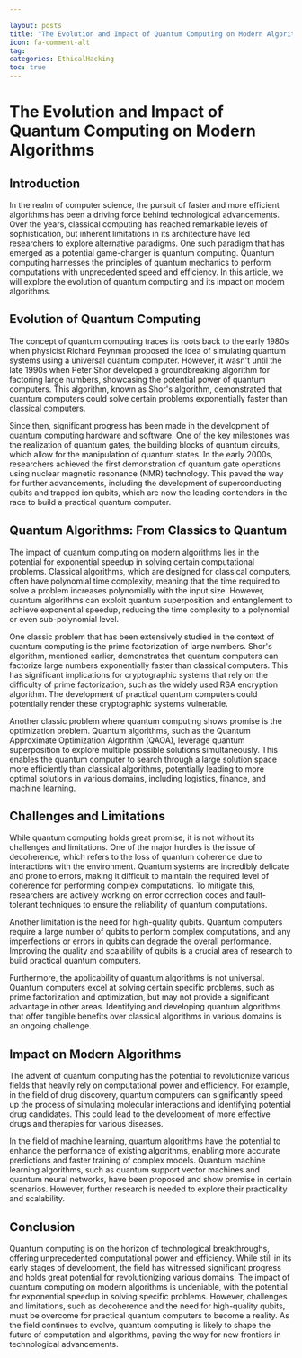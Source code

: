 ```yaml
---

layout: posts
title: "The Evolution and Impact of Quantum Computing on Modern Algorithms"
icon: fa-comment-alt
tag:      
categories: EthicalHacking
toc: true
---
```




# The Evolution and Impact of Quantum Computing on Modern Algorithms

## Introduction

In the realm of computer science, the pursuit of faster and more efficient algorithms has been a driving force behind technological advancements. Over the years, classical computing has reached remarkable levels of sophistication, but inherent limitations in its architecture have led researchers to explore alternative paradigms. One such paradigm that has emerged as a potential game-changer is quantum computing. Quantum computing harnesses the principles of quantum mechanics to perform computations with unprecedented speed and efficiency. In this article, we will explore the evolution of quantum computing and its impact on modern algorithms.

## Evolution of Quantum Computing

The concept of quantum computing traces its roots back to the early 1980s when physicist Richard Feynman proposed the idea of simulating quantum systems using a universal quantum computer. However, it wasn't until the late 1990s when Peter Shor developed a groundbreaking algorithm for factoring large numbers, showcasing the potential power of quantum computers. This algorithm, known as Shor's algorithm, demonstrated that quantum computers could solve certain problems exponentially faster than classical computers.

Since then, significant progress has been made in the development of quantum computing hardware and software. One of the key milestones was the realization of quantum gates, the building blocks of quantum circuits, which allow for the manipulation of quantum states. In the early 2000s, researchers achieved the first demonstration of quantum gate operations using nuclear magnetic resonance (NMR) technology. This paved the way for further advancements, including the development of superconducting qubits and trapped ion qubits, which are now the leading contenders in the race to build a practical quantum computer.

## Quantum Algorithms: From Classics to Quantum

The impact of quantum computing on modern algorithms lies in the potential for exponential speedup in solving certain computational problems. Classical algorithms, which are designed for classical computers, often have polynomial time complexity, meaning that the time required to solve a problem increases polynomially with the input size. However, quantum algorithms can exploit quantum superposition and entanglement to achieve exponential speedup, reducing the time complexity to a polynomial or even sub-polynomial level.

One classic problem that has been extensively studied in the context of quantum computing is the prime factorization of large numbers. Shor's algorithm, mentioned earlier, demonstrates that quantum computers can factorize large numbers exponentially faster than classical computers. This has significant implications for cryptographic systems that rely on the difficulty of prime factorization, such as the widely used RSA encryption algorithm. The development of practical quantum computers could potentially render these cryptographic systems vulnerable.

Another classic problem where quantum computing shows promise is the optimization problem. Quantum algorithms, such as the Quantum Approximate Optimization Algorithm (QAOA), leverage quantum superposition to explore multiple possible solutions simultaneously. This enables the quantum computer to search through a large solution space more efficiently than classical algorithms, potentially leading to more optimal solutions in various domains, including logistics, finance, and machine learning.

## Challenges and Limitations

While quantum computing holds great promise, it is not without its challenges and limitations. One of the major hurdles is the issue of decoherence, which refers to the loss of quantum coherence due to interactions with the environment. Quantum systems are incredibly delicate and prone to errors, making it difficult to maintain the required level of coherence for performing complex computations. To mitigate this, researchers are actively working on error correction codes and fault-tolerant techniques to ensure the reliability of quantum computations.

Another limitation is the need for high-quality qubits. Quantum computers require a large number of qubits to perform complex computations, and any imperfections or errors in qubits can degrade the overall performance. Improving the quality and scalability of qubits is a crucial area of research to build practical quantum computers.

Furthermore, the applicability of quantum algorithms is not universal. Quantum computers excel at solving certain specific problems, such as prime factorization and optimization, but may not provide a significant advantage in other areas. Identifying and developing quantum algorithms that offer tangible benefits over classical algorithms in various domains is an ongoing challenge.

## Impact on Modern Algorithms

The advent of quantum computing has the potential to revolutionize various fields that heavily rely on computational power and efficiency. For example, in the field of drug discovery, quantum computers can significantly speed up the process of simulating molecular interactions and identifying potential drug candidates. This could lead to the development of more effective drugs and therapies for various diseases.

In the field of machine learning, quantum algorithms have the potential to enhance the performance of existing algorithms, enabling more accurate predictions and faster training of complex models. Quantum machine learning algorithms, such as quantum support vector machines and quantum neural networks, have been proposed and show promise in certain scenarios. However, further research is needed to explore their practicality and scalability.

## Conclusion

Quantum computing is on the horizon of technological breakthroughs, offering unprecedented computational power and efficiency. While still in its early stages of development, the field has witnessed significant progress and holds great potential for revolutionizing various domains. The impact of quantum computing on modern algorithms is undeniable, with the potential for exponential speedup in solving specific problems. However, challenges and limitations, such as decoherence and the need for high-quality qubits, must be overcome for practical quantum computers to become a reality. As the field continues to evolve, quantum computing is likely to shape the future of computation and algorithms, paving the way for new frontiers in technological advancements.